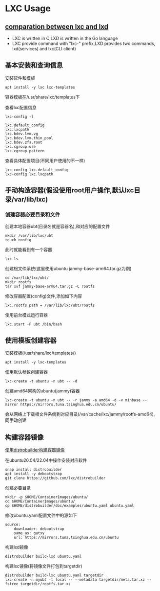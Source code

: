 # LXC Usage

## [comparation between lxc and lxd](https://blog.simos.info/comparison-between-lxc-and-lxd/)

- LXC is written in C,LXD is written in the Go language
- LXC provide command with "lxc-" prefix,LXD provides two commands, lxd(services) and lxc(CLI client)

## 基本安装和查询信息

安装软件和模板

	apt install -y lxc lxc-templates

容器模板在/usr/share/lxc/templates下

查看lxc配置信息

	lxc-config -l

	lxc.default_config
	lxc.lxcpath
	lxc.bdev.lvm.vg
	lxc.bdev.lvm.thin_pool
	lxc.bdev.zfs.root
	lxc.cgroup.use
	lxc.cgroup.pattern

查看具体配置项目(不同用户使用的不一样)

	lxc-config lxc.default_config
	lxc-config lxc.lxcpath

## 手动构造容器(假设使用root用户操作,默认lxc目录/var/lib/lxc)

### 创建容器必要目录和文件

创建本地容器ubt(目录名就是容器名),和对应的配置文件

	mkdir /var/lib/lxc/ubt
	touch config

此时就能看到有一个容器

	lxc-ls

创建根文件系统(这里使用ubuntu jammy-base-arm64.tar.gz为例)

	cd /var/lib/lxc/ubt/
	mkdir rootfs
	tar xvf jammy-base-arm64.tar.gz -C rootfs

修改容器配置(config)文件,添加如下内容

	lxc.rootfs.path = /var/lib/lxc/ubt/rootfs

使用前台模式运行容器

	lxc.start -F ubt /bin/bash

## 使用模板创建容器

安装模板(/usr/share/lxc/templates/)

	apt install -y lxc-templates

使用默认参数创建容器

	lxc-create -t ubuntu -n ubt -- -d

创建amd64架构的ubuntu(jammy)容器

	lxc-create -t ubuntu -n ubt -- -r jammy -a amd64 -d -v minbase --mirror https://mirrors.tuna.tsinghua.edu.cn/ubuntu/

会从网络上下载根文件系统到对应目录(/var/cache/lxc/jammy/rootfs-amd64),同手动创建

## 构建容器镜像

[使用distrobuilder构建容器镜像](https://github.com/lxc/distrobuilder)

在ubuntu20.04/22.04中操作安装对应软件

	snap install distrobuilder
	apt install -y debootstrap
	git clone https://github.com/lxc/distrobuilder

创建必要目录

	mkdir -p $HOME/ContainerImages/ubuntu/
	cd $HOME/ContainerImages/ubuntu/
	cp $HOME/distrobuilder/doc/examples/ubuntu.yaml ubuntu.yaml

修改ubuntu.yaml配置文件中的源如下

	source:
		downloader: debootstrap
		same_as: gutsy
		url: https://mirrors.tuna.tsinghua.edu.cn/ubuntu

构建lxd镜像

	distrobuilder build-lxd ubuntu.yaml

构建lxc镜像(将镜像文件打包到targetdir)

	distrobuilder build-lxc ubuntu.yaml targetdir
	lxc-create -n myubt -t local -- --metadata targetdir/meta.tar.xz --fstree targetdir/rootfs.tar.xz
